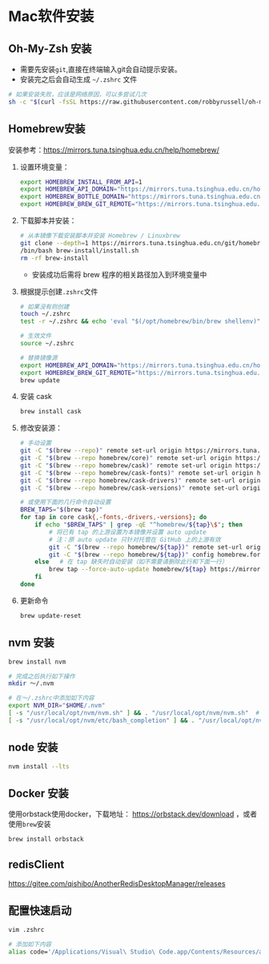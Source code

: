 # Mac软件安装

## Oh-My-Zsh 安装

* 需要先安装`git`,直接在终端输入git会自动提示安装。
* 安装完之后会自动生成 `~/.zshrc` 文件

```bash
# 如果安装失败，应该是网络原因，可以多尝试几次
sh -c "$(curl -fsSL https://raw.githubusercontent.com/robbyrussell/oh-my-zsh/master/tools/install.sh)"
```

## Homebrew安装

安装参考：https://mirrors.tuna.tsinghua.edu.cn/help/homebrew/

1. 设置环境变量：

    ```bash
    export HOMEBREW_INSTALL_FROM_API=1
    export HOMEBREW_API_DOMAIN="https://mirrors.tuna.tsinghua.edu.cn/homebrew-bottles/api"
    export HOMEBREW_BOTTLE_DOMAIN="https://mirrors.tuna.tsinghua.edu.cn/homebrew-bottles"
    export HOMEBREW_BREW_GIT_REMOTE="https://mirrors.tuna.tsinghua.edu.cn/git/homebrew/brew.git"
    ```

1. 下载脚本并安装：

    ```bash
    # 从本镜像下载安装脚本并安装 Homebrew / Linuxbrew
    git clone --depth=1 https://mirrors.tuna.tsinghua.edu.cn/git/homebrew/install.git brew-install
    /bin/bash brew-install/install.sh
    rm -rf brew-install
    ```
    * 安装成功后需将 brew 程序的相关路径加入到环境变量中

1. 根据提示创建`.zshrc`文件

    ```bash
    # 如果没有则创建
    touch ~/.zshrc
    test -r ~/.zshrc && echo 'eval "$(/opt/homebrew/bin/brew shellenv)"' >> ~/.zshrc
    
    # 生效文件
    source ~/.zshrc

    # 替换镜像源
    export HOMEBREW_API_DOMAIN="https://mirrors.tuna.tsinghua.edu.cn/homebrew-bottles/api"
    export HOMEBREW_BREW_GIT_REMOTE="https://mirrors.tuna.tsinghua.edu.cn/git/homebrew/brew.git"
    brew update
    ```
    
1. 安装 cask

    ```bash
    brew install cask
    ```

1. 修改安装源：

    ```bash
    # 手动设置
    git -C "$(brew --repo)" remote set-url origin https://mirrors.tuna.tsinghua.edu.cn/git/homebrew/brew.git
    git -C "$(brew --repo homebrew/core)" remote set-url origin https://mirrors.tuna.tsinghua.edu.cn/git/homebrew/homebrew-core.git
    git -C "$(brew --repo homebrew/cask)" remote set-url origin https://mirrors.tuna.tsinghua.edu.cn/git/homebrew/homebrew-cask.git
    git -C "$(brew --repo homebrew/cask-fonts)" remote set-url origin https://mirrors.tuna.tsinghua.edu.cn/git/homebrew/homebrew-cask-fonts.git
    git -C "$(brew --repo homebrew/cask-drivers)" remote set-url origin https://mirrors.tuna.tsinghua.edu.cn/git/homebrew/homebrew-cask-drivers.git
    git -C "$(brew --repo homebrew/cask-versions)" remote set-url origin https://mirrors.tuna.tsinghua.edu.cn/git/homebrew/homebrew-cask-versions.git

    # 或使用下面的几行命令自动设置
    BREW_TAPS="$(brew tap)"
    for tap in core cask{,-fonts,-drivers,-versions}; do
        if echo "$BREW_TAPS" | grep -qE "^homebrew/${tap}\$"; then
            # 将已有 tap 的上游设置为本镜像并设置 auto update
            # 注：原 auto update 只针对托管在 GitHub 上的上游有效
            git -C "$(brew --repo homebrew/${tap})" remote set-url origin https://mirrors.tuna.tsinghua.edu.cn/git/homebrew/homebrew-${tap}.git
            git -C "$(brew --repo homebrew/${tap})" config homebrew.forceautoupdate true
        else   # 在 tap 缺失时自动安装（如不需要请删除此行和下面一行）
            brew tap --force-auto-update homebrew/${tap} https://mirrors.tuna.tsinghua.edu.cn/git/homebrew/homebrew-${tap}.git
        fi
    done
    ```

1. 更新命令

    ```bash
    brew update-reset
    ```
## nvm 安装

```bash
brew install nvm

# 完成之后执行如下操作
mkdir ～/.nvm

# 在～/.zshrc中添加如下内容
export NVM_DIR="$HOME/.nvm"
[ -s "/usr/local/opt/nvm/nvm.sh" ] && . "/usr/local/opt/nvm/nvm.sh"  # This loads nvm
[ -s "/usr/local/opt/nvm/etc/bash_completion" ] && . "/usr/local/opt/nvm/etc/bash_completion"  # This loads nvm bash_completion
```

## node 安装

```bash
nvm install --lts
```

## Docker 安装

使用orbstack使用docker，下载地址： https://orbstack.dev/download ，或者使用`brew`安装

```bash
brew install orbstack
```

## redisClient

https://gitee.com/qishibo/AnotherRedisDesktopManager/releases

## 配置快速启动

```bash
vim .zshrc

# 添加如下内容
alias code='/Applications/Visual\ Studio\ Code.app/Contents/Resources/app/bin/code'
```